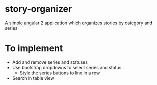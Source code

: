 # story-organizer

A simple angular 2 application which organizes stories by category and series

# To implement

* Add and remove series and statuses
* Use bootstrap dropdowns to select series and status
  * Style the series buttons to line in a row
* Search in table view
